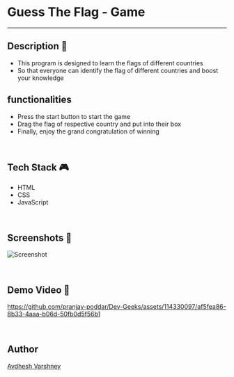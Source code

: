 # **Guess The Flag - Game**
---

## **Description 📃** 
- This program is designed to learn the flags of different countries
- So that everyone can identify the flag of different countries and boost your knowledge

## **functionalities** 
- Press the start button to start the game
- Drag the flag of respective country and put into their box
- Finally, enjoy the grand congratulation of winning

<br>

## **Tech Stack 🎮**
- HTML
- CSS
- JavaScript

<br>

## **Screenshots 📸**

![Screenshot](https://github.com/pranjay-poddar/Dev-Geeks/assets/114330097/84c2203c-5557-4b1f-bc2f-0473e57a0b84)

<br>

## **Demo Video 📸**

https://github.com/pranjay-poddar/Dev-Geeks/assets/114330097/af5fea86-8b33-4aaa-b06d-50fb0d5f56b1

<br>

## **Author**

[Avdhesh Varshney](https://github.com/Avdhesh-Varshney)

